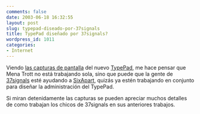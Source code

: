 ```yaml
---
comments: false
date: 2003-06-18 16:32:55
layout: post
slug: typepad-diseado-por-37signals
title: TypePad diseñado por 37signals?
wordpress_id: 1011
categories:
- Internet
---
```


Viendo [las capturas de pantalla](http://www.typepad.com/templatebuilder.html) del nuevo [TypePad](http://www.typepad.com), me hace pensar que Mena Trott no está trabajando sola, sino que puede que la gente de [37signals](http://www.37signals.com) esté ayudando a [SixApart](http://www.sixapart.com), quizás ya estén trabajando en conjunto para diseñar la administración del TypePad.





Si miran detenidamente las capturas se pueden apreciar muchos detalles de como trabajan los chicos de 37signals en sus anteriores trabajos.




 
